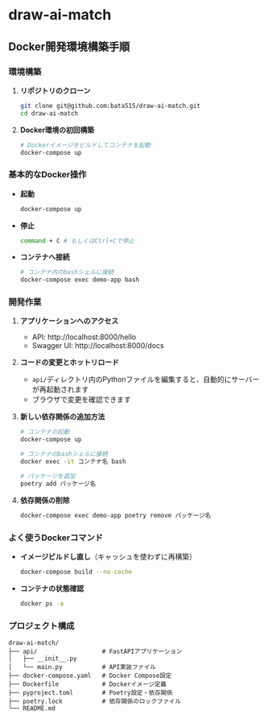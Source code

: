 # draw-ai-match

## Docker開発環境構築手順

### 環境構築

1. **リポジトリのクローン**
   ```bash
   git clone git@github.com:bata515/draw-ai-match.git
   cd draw-ai-match
   ```

2. **Docker環境の初回構築**
   ```bash
   # Dockerイメージをビルドしてコンテナを起動
   docker-compose up 
   ```

### 基本的なDocker操作

- **起動**
  ```bash
  docker-compose up 
  ```

- **停止**
  ```bash
  command + C # もしくはCtrl+Cで停止
  ```

- **コンテナへ接続**
  ```bash
  # コンテナ内のbashシェルに接続
  docker-compose exec demo-app bash
  ```

### 開発作業

1. **アプリケーションへのアクセス**
   - API: http://localhost:8000/hello
   - Swagger UI: http://localhost:8000/docs

2. **コードの変更とホットリロード**
   - `api/`ディレクトリ内のPythonファイルを編集すると、自動的にサーバーが再起動されます
   - ブラウザで変更を確認できます

3. **新しい依存関係の追加方法**
   ```bash
   # コンテナの起動
   docker-compose up
   
   # コンテナのbashシェルに接続
   docker exec -it コンテナ名 bash
   
   # パッケージを追加
   poetry add パッケージ名
   ```

4. **依存関係の削除**
   ```bash
   docker-compose exec demo-app poetry remove パッケージ名
   ```

### よく使うDockerコマンド

- **イメージビルドし直し**（キャッシュを使わずに再構築）
  ```bash
  docker-compose build --no-cache
  ```

- **コンテナの状態確認**
  ```bash
  docker ps -a
  ```

### プロジェクト構成

```
draw-ai-match/
├── api/                  # FastAPIアプリケーション
│   ├── __init__.py
│   └── main.py           # API実装ファイル
├── docker-compose.yaml   # Docker Compose設定
├── Dockerfile            # Dockerイメージ定義
├── pyproject.toml        # Poetry設定・依存関係
├── poetry.lock           # 依存関係のロックファイル
└── README.md            
